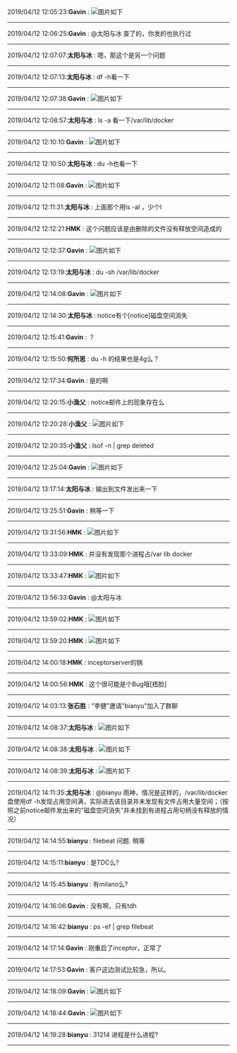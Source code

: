 2019/04/12 12:05:23:**Gavin** : ![图片如下](ATTACHMENT/1555041909.5446892.png)
*******************************************************************************
2019/04/12 12:06:25:**Gavin** : @太阳与冰 查了的，你发的也执行过
*************************************************************************************
2019/04/12 12:07:07:**太阳与冰** : 嗯，那这个是另一个问题
*************************************************************************************
2019/04/12 12:07:13:**太阳与冰** : df -h看一下
*************************************************************************************
2019/04/12 12:07:38:**Gavin** : ![图片如下](ATTACHMENT/1555042045.516706.png)
*******************************************************************************
2019/04/12 12:08:57:**太阳与冰** : ls -a 看一下/var/lib/docker
*************************************************************************************
2019/04/12 12:10:10:**Gavin** : ![图片如下](ATTACHMENT/1555042196.2373035.png)
*******************************************************************************
2019/04/12 12:10:50:**太阳与冰** : du -h也看一下
*************************************************************************************
2019/04/12 12:11:08:**Gavin** : ![图片如下](ATTACHMENT/1555042254.6719196.png)
*******************************************************************************
2019/04/12 12:11:31:**太阳与冰** : 上面那个用ls -al ，少个l
*************************************************************************************
2019/04/12 12:12:21:**HMK** : 这个问题应该是由删除的文件没有释放空间造成的
*************************************************************************************
2019/04/12 12:12:37:**Gavin** : ![图片如下](ATTACHMENT/1555042343.6833854.png)
*******************************************************************************
2019/04/12 12:13:19:**太阳与冰** : du -sh /var/lib/docker
*************************************************************************************
2019/04/12 12:14:08:**Gavin** : ![图片如下](ATTACHMENT/1555042434.6320167.png)
*******************************************************************************
2019/04/12 12:14:30:**太阳与冰** : notice有个[notice]磁盘空间消失
*************************************************************************************
2019/04/12 12:15:41:**Gavin** : ？
*************************************************************************************
2019/04/12 12:15:50:**何所思** : du -h 的结果也是4g么？
*************************************************************************************
2019/04/12 12:17:34:**Gavin** : 是的啊
*************************************************************************************
2019/04/12 12:20:15:**小渔父** : notice邮件上的现象存在么
*************************************************************************************
2019/04/12 12:20:28:**小渔父** : ![图片如下](ATTACHMENT/1555042814.8377805.png)
*******************************************************************************
2019/04/12 12:20:35:**小渔父** : lsof -n | grep deleted
*************************************************************************************
2019/04/12 12:25:04:**Gavin** : ![图片如下](ATTACHMENT/1555043090.7674022.png)
*******************************************************************************
2019/04/12 13:17:14:**太阳与冰** : 输出到文件发出来一下
*************************************************************************************
2019/04/12 13:25:51:**Gavin** : 稍等一下
*************************************************************************************
2019/04/12 13:31:56:**HMK** : ![图片如下](ATTACHMENT/1555047103.1544445.png)
*******************************************************************************
2019/04/12 13:33:09:**HMK** : 并没有发现那个进程占/var lib docker
*************************************************************************************
2019/04/12 13:33:47:**HMK** : ![图片如下](ATTACHMENT/1555047214.221091.png)
*******************************************************************************
2019/04/12 13:56:33:**Gavin** : @太阳与冰 
*************************************************************************************
2019/04/12 13:59:02:**HMK** : ![图片如下](ATTACHMENT/1555048729.036445.png)
*******************************************************************************
2019/04/12 13:59:20:**HMK** : ![图片如下](ATTACHMENT/1555048746.7953765.png)
*******************************************************************************
2019/04/12 14:00:18:**HMK** : inceptorserver的锅
*************************************************************************************
2019/04/12 14:00:56:**HMK** : 这个很可能是个Bug哦[捂脸]
*************************************************************************************
2019/04/12 14:03:13:**张石胜** : "李健"邀请"bianyu"加入了群聊
*************************************************************************************
2019/04/12 14:08:37:**太阳与冰** : ![图片如下](ATTACHMENT/1555049303.945935.png)
*******************************************************************************
2019/04/12 14:08:38:**太阳与冰** : ![图片如下](ATTACHMENT/1555049305.1942294.png)
*******************************************************************************
2019/04/12 14:08:39:**太阳与冰** : ![图片如下](ATTACHMENT/1555049306.1663897.png)
*******************************************************************************
2019/04/12 14:11:35:**太阳与冰** : @bianyu 雨神，情况是这样的，/var/lib/docker盘使用df -h发现占用空间满，实际进去该目录并未发现有文件占用大量空间；（按照之前notice邮件发出来的“磁盘空间消失”并未找到有进程占用句柄没有释放的情况）
*************************************************************************************
2019/04/12 14:14:55:**bianyu** : filebeat 问题. 稍等
*************************************************************************************
2019/04/12 14:15:11:**bianyu** : 是TDC么?
*************************************************************************************
2019/04/12 14:15:45:**bianyu** : 有milano么?
*************************************************************************************
2019/04/12 14:16:06:**Gavin** : 没有啊，只有tdh
*************************************************************************************
2019/04/12 14:16:42:**bianyu** : ps -ef | grep filebeat
*************************************************************************************
2019/04/12 14:17:14:**Gavin** : 刚重启了inceptor，正常了
*************************************************************************************
2019/04/12 14:17:53:**Gavin** : 客户这边测试比较急，所以。
*************************************************************************************
2019/04/12 14:18:09:**Gavin** : ![图片如下](ATTACHMENT/1555049875.7310371.png)
*******************************************************************************
2019/04/12 14:18:44:**Gavin** : ![图片如下](ATTACHMENT/1555049911.0157597.png)
*******************************************************************************
2019/04/12 14:19:28:**bianyu** : 31214 进程是什么进程?
*************************************************************************************
